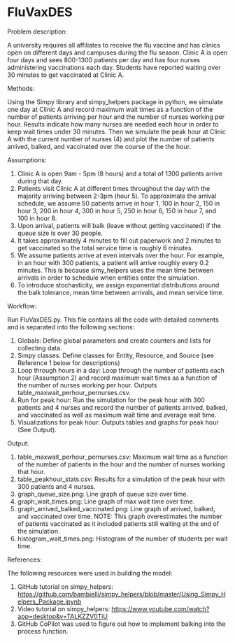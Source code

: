 # FluVaxDES
Problem description: 

A university requires all affiliates to receive the flu vaccine and has clinics open on different days and campuses during the flu season. Clinic A is open four days and sees 800-1300 patients per day and has four nurses administering vaccinations each day. Students have reported waiting over 30 minutes to get vaccinated at Clinic A. 

Methods: 

Using the Simpy library and simpy_helpers package in python, we simulate one day at Clinic A and record maximum wait times as a function of the number of patients arriving per hour and the number of nurses working per hour. Results indicate how many nurses are needed each hour in order to keep wait times under 30 minutes. Then we simulate the peak hour at Clinic A with the current number of nurses (4) and plot the number of patients arrived, balked, and vaccinated over the course of the the hour. 

Assumptions:

1. Clinic A is open 9am - 5pm (8 hours) and a total of 1300 patients arrive during that day.
2. Patients visit Clinic A at different times throughout the day with the majority arriving between 2-3pm (hour 5). To approximate the arrival schedule, we assume 50 patients arrive in hour 1, 100 in hour 2, 150 in hour 3, 200 in hour 4, 300 in hour 5, 250 in hour 6, 150 in hour 7, and 100 in hour 8.
3. Upon arrival, patients will balk (leave without getting vaccinated) if the queue size is over 30 people.
4. It takes approximately 4 minutes to fill out paperwork and 2 minutes to get vaccinated so the total service time is roughly 6 minutes.
5. We assume patients arrive at even intervals over the hour. For example, in an hour with 300 patients, a patient will arrive roughly every 0.2 minutes. This is because simy_helpers uses the mean time between arrivals in order to schedule when entities enter the simulation.
6. To introduce stochasticity, we assign exponential distributions around the balk tolerance, mean time between arrivals, and mean service time.

Workflow:

Run FluVaxDES.py. This file contains all the code with detailed comments and is separated into the following sections: 
1. Globals: Define global parameters and create counters and lists for collecting data.
2. Simpy classes: Define classes for Entity, Resource, and Source (see Reference 1 below for descriptions)
3. Loop through hours in a day: Loop through the number of patients each hour (Assumption 2) and record maximum wait times as a function of the number of nurses working per hour. Outputs table_maxwait_perhour_pernurses.csv.
4. Run for peak hour: Run the simulation for the peak hour with 300 patients and 4 nurses and record the number of patients arrived, balked, and vaccinated as well as maximum wait time and average wait time.
5. Visualizations for peak hour: Outputs tables and graphs for peak hour (See Output).

Output:

1. table_maxwait_perhour_pernurses.csv: Maximum wait time as a function of the number of patients in the hour and the number of nurses working that hour.
2. table_peakhour_stats.csv: Results for a simulation of the peak hour with 300 patients and 4 nurses.
3. graph_queue_size.png: Line graph of queue size over time.
4. graph_wait_times.png: Line graph of max wait time over time.
5. graph_arrived_balked_vaccinated.png: Line graph of arrived, balked, and vaccinated over time. NOTE: This graph overestimates the number of patients vaccinated as it included patients still waiting at the end of the simulation.
6. histogram_wait_times.png: Histogram of the number of students per wait time.

References:

The following resources were used in building the model:
1. GitHub tutorial on simpy_helpers: https://github.com/bambielli/simpy_helpers/blob/master/Using_Simpy_Helpers_Package.ipynb
2. Video tutorial on simpy_helpers: https://www.youtube.com/watch?app=desktop&v=TALKZZV0TiU
3. GitHub CoPilot was used to figure out how to implement balking into the process function.








